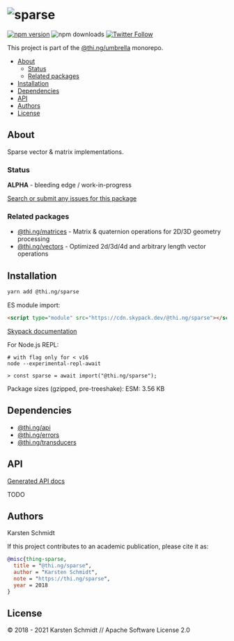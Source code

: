 <!-- This file is generated - DO NOT EDIT! -->

# ![sparse](https://media.thi.ng/umbrella/banners/thing-sparse.svg?d79a46b0)

[![npm version](https://img.shields.io/npm/v/@thi.ng/sparse.svg)](https://www.npmjs.com/package/@thi.ng/sparse)
![npm downloads](https://img.shields.io/npm/dm/@thi.ng/sparse.svg)
[![Twitter Follow](https://img.shields.io/twitter/follow/thing_umbrella.svg?style=flat-square&label=twitter)](https://twitter.com/thing_umbrella)

This project is part of the
[@thi.ng/umbrella](https://github.com/thi-ng/umbrella/) monorepo.

- [About](#about)
  - [Status](#status)
  - [Related packages](#related-packages)
- [Installation](#installation)
- [Dependencies](#dependencies)
- [API](#api)
- [Authors](#authors)
- [License](#license)

## About

Sparse vector & matrix implementations.

### Status

**ALPHA** - bleeding edge / work-in-progress

[Search or submit any issues for this package](https://github.com/thi-ng/umbrella/issues?q=%5Bsparse%5D+in%3Atitle)

### Related packages

- [@thi.ng/matrices](https://github.com/thi-ng/umbrella/tree/develop/packages/matrices) - Matrix & quaternion operations for 2D/3D geometry processing
- [@thi.ng/vectors](https://github.com/thi-ng/umbrella/tree/develop/packages/vectors) - Optimized 2d/3d/4d and arbitrary length vector operations

## Installation

```bash
yarn add @thi.ng/sparse
```

ES module import:

```html
<script type="module" src="https://cdn.skypack.dev/@thi.ng/sparse"></script>
```

[Skypack documentation](https://docs.skypack.dev/)

For Node.js REPL:

```text
# with flag only for < v16
node --experimental-repl-await

> const sparse = await import("@thi.ng/sparse");
```

Package sizes (gzipped, pre-treeshake): ESM: 3.56 KB

## Dependencies

- [@thi.ng/api](https://github.com/thi-ng/umbrella/tree/develop/packages/api)
- [@thi.ng/errors](https://github.com/thi-ng/umbrella/tree/develop/packages/errors)
- [@thi.ng/transducers](https://github.com/thi-ng/umbrella/tree/develop/packages/transducers)

## API

[Generated API docs](https://docs.thi.ng/umbrella/sparse/)

TODO

## Authors

Karsten Schmidt

If this project contributes to an academic publication, please cite it as:

```bibtex
@misc{thing-sparse,
  title = "@thi.ng/sparse",
  author = "Karsten Schmidt",
  note = "https://thi.ng/sparse",
  year = 2018
}
```

## License

&copy; 2018 - 2021 Karsten Schmidt // Apache Software License 2.0
